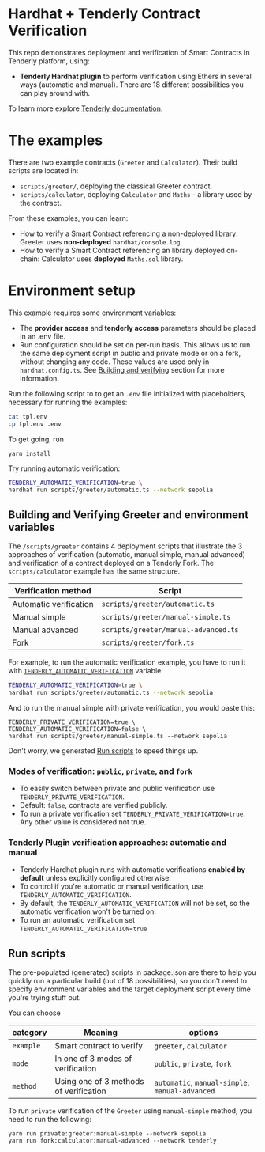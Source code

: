 # Hardhat + Tenderly Contract Verification

This repo demonstrates deployment and verification of Smart Contracts in Tenderly platform, using:

- **Tenderly Hardhat plugin** to perform verification using Ethers in several ways (automatic and manual). There are 18 different possibilities you can play around with.

To learn more explore [Tenderly documentation](https://docs.tenderly.co/monitoring/smart-contract-verification).

# The examples

There are two example contracts (`Greeter` and `Calculator`). Their build scripts are located in:

- `scripts/greeter/`, deploying the classical Greeter contract.
- `scripts/calculator`, deploying `Calculator` and `Maths` - a library used by the contract.

From these examples, you can learn:

- How to verify a Smart Contract referencing a non-deployed library: Greeter uses **non-deployed** `hardhat/console.log`.
- How to verify a Smart Contract referencing an library deployed on-chain: Calculator uses **deployed** `Maths.sol` library.

# Environment setup

This example requires some environment variables:

- The **provider access** and **tenderly access** parameters should be placed in an .env file.
- Run configuration should be set on per-run basis. This allows us to run the same deployment script in public and private mode or on a fork, without changing any code. These values are used only in `hardhat.config.ts`. See [Building and verifying](#building-and-verifying-greeter-and-environment-variables) section for more information.

Run the following script to to get an `.env` file initialized with placeholders, necessary for running the examples:

```bash
cat tpl.env
cp tpl.env .env
```

To get going, run

```
yarn install
```

Try running automatic verification:

```bash
TENDERLY_AUTOMATIC_VERIFICATION=true \
hardhat run scripts/greeter/automatic.ts --network sepolia
```

## Building and Verifying Greeter and environment variables

The `/scripts/greeter` contains 4 deployment scripts that illustrate the 3 approaches of verification (automatic, manual simple, manual advanced) and verification of a contract deployed on a Tenderly Fork. The `scripts/calculator` example has the same structure.

| Verification method    | Script                               |
| ---------------------- |--------------------------------------|
| Automatic verification | `scripts/greeter/automatic.ts`       |
| Manual simple          | `scripts/greeter/manual-simple.ts`   |
| Manual advanced        | `scripts/greeter/manual-advanced.ts` |
| Fork                   | `scripts/greeter/fork.ts`            |

For example, to run the automatic verification example, you have to run it with [`TENDERLY_AUTOMATIC_VERIFICATION`](#modes-of-verification-public-private-and-fork) variable:

```bash
TENDERLY_AUTOMATIC_VERIFICATION=true \
hardhat run scripts/greeter/automatic.ts --network sepolia
```

And to run the manual simple with private verification, you would paste this:

```
TENDERLY_PRIVATE_VERIFICATION=true \
TENDERLY_AUTOMATIC_VERIFICATION=false \
hardhat run scripts/greeter/manual-simple.ts --network sepolia
```

Don't worry, we generated [Run scripts](#run-scripts) to speed things up.

### Modes of verification: `public`, `private`, and `fork`

- To easily switch between private and public verification use `TENDERLY_PRIVATE_VERIFICATION`.
- Default: `false`, contracts are verified publicly.
- To run a private verification set `TENDERLY_PRIVATE_VERIFICATION=true`. Any other value is considered not true.

### Tenderly Plugin verification approaches: automatic and manual

- Tenderly Hardhat plugin runs with automatic verifications **enabled by default** unless explicitly configured otherwise.
- To control if you're automatic or manual verification, use `TENDERLY_AUTOMATIC_VERIFICATION`.
- By default, the `TENDERLY_AUTOMATIC_VERIFICATION` will not be set, so the automatic verification won't be turned on.
- To run an automatic verification set `TENDERLY_AUTOMATIC_VERIFICATION=true`

## Run scripts

The pre-populated (generated) scripts in package.json are there to help you quickly run a particular build (out of 18 possibilities), so you don't need to specify environment variables and the target deployment script every time you're trying stuff out.

You can choose

| category  | Meaning                                | options                                         |
| --------- | -------------------------------------- | ----------------------------------------------- |
| `example` | Smart contract to verify               | `greeter`, `calculator`                         |
| `mode`    | In one of 3 modes of verification      | `public`, `private`, `fork`                     |
| `method`  | Using one of 3 methods of verification | `automatic`, `manual-simple`, `manual-advanced` |

To run `private` verification of the `Greeter` using `manual-simple` method, you need to run the following:

```
yarn run private:greeter:manual-simple --network sepolia
yarn run fork:calculator:manual-advanced --network tenderly
```
